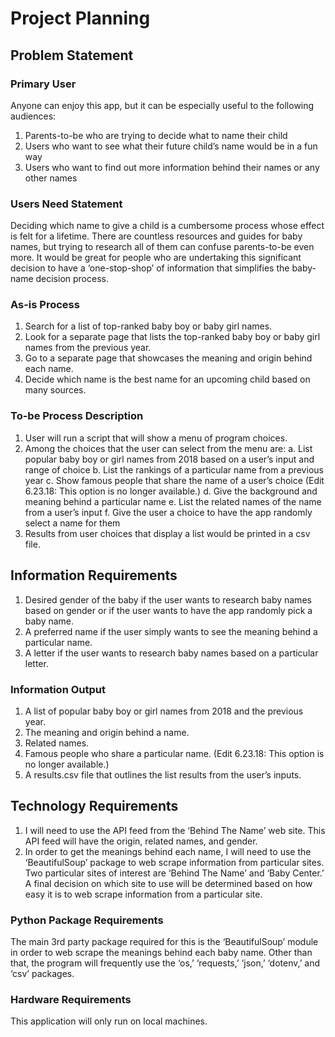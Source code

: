 # Project Planning

## Problem Statement

### Primary User

Anyone can enjoy this app, but it can be especially useful to the following audiences:
1.	Parents-to-be who are trying to decide what to name their child
2.	Users who want to see what their future child’s name would be in a fun way
3.	Users who want to find out more information behind their names or any other names

### Users Need Statement

Deciding which name to give a child is a cumbersome process whose effect is felt for a lifetime. There are countless resources and guides for baby names, but trying to research all of them can confuse parents-to-be even more. It would be great for people who are undertaking this significant decision to have a ‘one-stop-shop’ of information that simplifies the baby-name decision process.

### As-is Process

1.	Search for a list of top-ranked baby boy or baby girl names.
2.	Look for a separate page that lists the top-ranked baby boy or baby girl names from the previous year.
3.	Go to a separate page that showcases the meaning and origin behind each name.
4.	Decide which name is the best name for an upcoming child based on many sources.

### To-be Process Description

1.	User will run a script that will show a menu of program choices.
2.	Among the choices that the user can select from the menu are:
  a.	List popular baby boy or girl names from 2018 based on a user’s input and range of choice
  b.	List the rankings of a particular name from a previous year
  c.	Show famous people that share the name of a user’s choice (Edit 6.23.18: This option is no longer available.)
  d.	Give the background and meaning behind a particular name
  e.	List the related names of the name from a user’s input
  f.	Give the user a choice to have the app randomly select a name for them
3.	Results from user choices that display a list would be printed in a csv file.

## Information Requirements

1.	Desired gender of the baby if the user wants to research baby names based on gender or if the user wants to have the app randomly pick a baby name.
2.	A preferred name if the user simply wants to see the meaning behind a particular name.
3.	A letter if the user wants to research baby names based on a particular letter.

### Information Output

1.	A list of popular baby boy or girl names from 2018 and the previous year.
2.	The meaning and origin behind a name.
3.	Related names.
4.	Famous people who share a particular name. (Edit 6.23.18: This option is no longer available.)
5.	A results.csv file that outlines the list results from the user’s inputs.

## Technology Requirements

1.	I will need to use the API feed from the ‘Behind The Name’ web site. This API feed will have the origin, related names, and gender.
2.	In order to get the meanings behind each name, I will need to use the ‘BeautifulSoup’ package to web scrape information from particular sites. Two particular sites of interest are ‘Behind The Name’ and ‘Baby Center.’ A final decision on which site to use will be determined based on how easy it is to web scrape information from a particular site.

### Python Package Requirements

The main 3rd party package required for this is the ‘BeautifulSoup’ module in order to web scrape the meanings behind each baby name.
Other than that, the program will frequently use the ‘os,’ ‘requests,’ ‘json,’ ‘dotenv,’ and ‘csv’ packages.

### Hardware Requirements

This application will only run on local machines.
